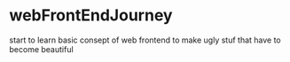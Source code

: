 # webFrontEndJourney
start to learn basic consept of web frontend to make ugly stuf that have to become beautiful
